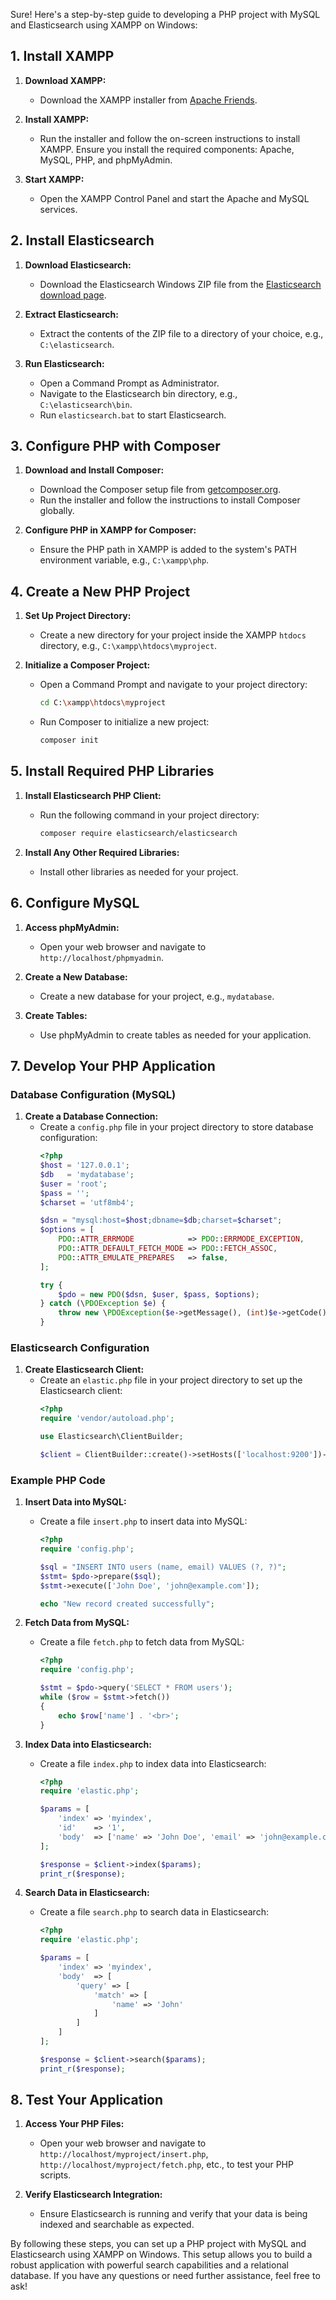 Sure! Here's a step-by-step guide to developing a PHP project with MySQL and Elasticsearch using XAMPP on Windows:

## **1. Install XAMPP**

1. **Download XAMPP:**
   - Download the XAMPP installer from [Apache Friends](https://www.apachefriends.org/index.html).

2. **Install XAMPP:**
   - Run the installer and follow the on-screen instructions to install XAMPP. Ensure you install the required components: Apache, MySQL, PHP, and phpMyAdmin.

3. **Start XAMPP:**
   - Open the XAMPP Control Panel and start the Apache and MySQL services.

## **2. Install Elasticsearch**

1. **Download Elasticsearch:**
   - Download the Elasticsearch Windows ZIP file from the [Elasticsearch download page](https://www.elastic.co/downloads/elasticsearch).

2. **Extract Elasticsearch:**
   - Extract the contents of the ZIP file to a directory of your choice, e.g., `C:\elasticsearch`.

3. **Run Elasticsearch:**
   - Open a Command Prompt as Administrator.
   - Navigate to the Elasticsearch bin directory, e.g., `C:\elasticsearch\bin`.
   - Run `elasticsearch.bat` to start Elasticsearch.

## **3. Configure PHP with Composer**

1. **Download and Install Composer:**
   - Download the Composer setup file from [getcomposer.org](https://getcomposer.org/).
   - Run the installer and follow the instructions to install Composer globally.

2. **Configure PHP in XAMPP for Composer:**
   - Ensure the PHP path in XAMPP is added to the system's PATH environment variable, e.g., `C:\xampp\php`.

## **4. Create a New PHP Project**

1. **Set Up Project Directory:**
   - Create a new directory for your project inside the XAMPP `htdocs` directory, e.g., `C:\xampp\htdocs\myproject`.

2. **Initialize a Composer Project:**
   - Open a Command Prompt and navigate to your project directory:
     ```sh
     cd C:\xampp\htdocs\myproject
     ```
   - Run Composer to initialize a new project:
     ```sh
     composer init
     ```

## **5. Install Required PHP Libraries**

1. **Install Elasticsearch PHP Client:**
   - Run the following command in your project directory:
     ```sh
     composer require elasticsearch/elasticsearch
     ```

2. **Install Any Other Required Libraries:**
   - Install other libraries as needed for your project.

## **6. Configure MySQL**

1. **Access phpMyAdmin:**
   - Open your web browser and navigate to `http://localhost/phpmyadmin`.

2. **Create a New Database:**
   - Create a new database for your project, e.g., `mydatabase`.

3. **Create Tables:**
   - Use phpMyAdmin to create tables as needed for your application.

## **7. Develop Your PHP Application**

### **Database Configuration (MySQL)**

1. **Create a Database Connection:**
   - Create a `config.php` file in your project directory to store database configuration:
     ```php
     <?php
     $host = '127.0.0.1';
     $db   = 'mydatabase';
     $user = 'root';
     $pass = '';
     $charset = 'utf8mb4';

     $dsn = "mysql:host=$host;dbname=$db;charset=$charset";
     $options = [
         PDO::ATTR_ERRMODE            => PDO::ERRMODE_EXCEPTION,
         PDO::ATTR_DEFAULT_FETCH_MODE => PDO::FETCH_ASSOC,
         PDO::ATTR_EMULATE_PREPARES   => false,
     ];

     try {
         $pdo = new PDO($dsn, $user, $pass, $options);
     } catch (\PDOException $e) {
         throw new \PDOException($e->getMessage(), (int)$e->getCode());
     }
     ```

### **Elasticsearch Configuration**

1. **Create Elasticsearch Client:**
   - Create an `elastic.php` file in your project directory to set up the Elasticsearch client:
     ```php
     <?php
     require 'vendor/autoload.php';

     use Elasticsearch\ClientBuilder;

     $client = ClientBuilder::create()->setHosts(['localhost:9200'])->build();
     ```

### **Example PHP Code**

1. **Insert Data into MySQL:**
   - Create a file `insert.php` to insert data into MySQL:
     ```php
     <?php
     require 'config.php';

     $sql = "INSERT INTO users (name, email) VALUES (?, ?)";
     $stmt= $pdo->prepare($sql);
     $stmt->execute(['John Doe', 'john@example.com']);

     echo "New record created successfully";
     ```

2. **Fetch Data from MySQL:**
   - Create a file `fetch.php` to fetch data from MySQL:
     ```php
     <?php
     require 'config.php';

     $stmt = $pdo->query('SELECT * FROM users');
     while ($row = $stmt->fetch())
     {
         echo $row['name'] . '<br>';
     }
     ```

3. **Index Data into Elasticsearch:**
   - Create a file `index.php` to index data into Elasticsearch:
     ```php
     <?php
     require 'elastic.php';

     $params = [
         'index' => 'myindex',
         'id'    => '1',
         'body'  => ['name' => 'John Doe', 'email' => 'john@example.com']
     ];

     $response = $client->index($params);
     print_r($response);
     ```

4. **Search Data in Elasticsearch:**
   - Create a file `search.php` to search data in Elasticsearch:
     ```php
     <?php
     require 'elastic.php';

     $params = [
         'index' => 'myindex',
         'body'  => [
             'query' => [
                 'match' => [
                     'name' => 'John'
                 ]
             ]
         ]
     ];

     $response = $client->search($params);
     print_r($response);
     ```

## **8. Test Your Application**

1. **Access Your PHP Files:**
   - Open your web browser and navigate to `http://localhost/myproject/insert.php`, `http://localhost/myproject/fetch.php`, etc., to test your PHP scripts.

2. **Verify Elasticsearch Integration:**
   - Ensure Elasticsearch is running and verify that your data is being indexed and searchable as expected.

By following these steps, you can set up a PHP project with MySQL and Elasticsearch using XAMPP on Windows. This setup allows you to build a robust application with powerful search capabilities and a relational database. If you have any questions or need further assistance, feel free to ask!